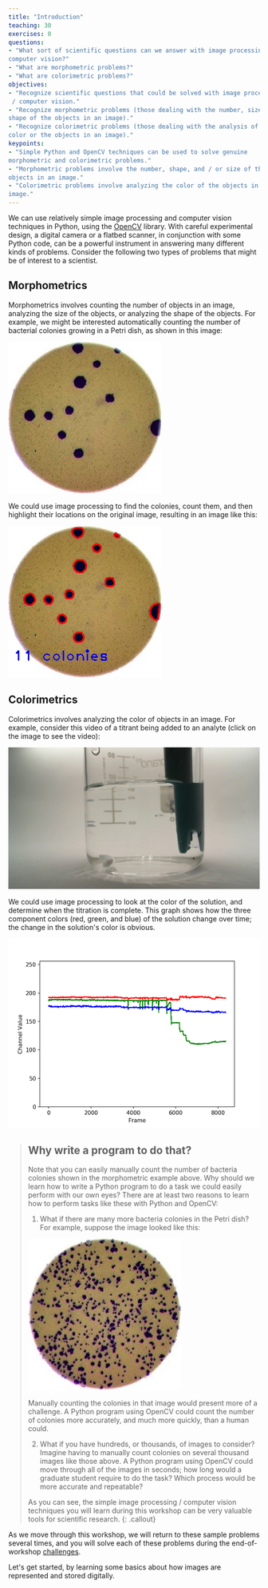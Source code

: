 ```yaml
---
title: "Introduction"
teaching: 30
exercises: 0
questions:
- "What sort of scientific questions can we answer with image processing / 
computer vision?"
- "What are morphometric problems?"
- "What are colorimetric problems?"
objectives:
- "Recognize scientific questions that could be solved with image processing
 / computer vision."
- "Recognize morphometric problems (those dealing with the number, size, or
shape of the objects in an image)."
- "Recognize colorimetric problems (those dealing with the analysis of the
color or the objects in an image)."
keypoints:
- "Simple Python and OpenCV techniques can be used to solve genuine 
morphometric and colorimetric problems."
- "Morphometric problems involve the number, shape, and / or size of the 
objects in an image."
- "Colorimetric problems involve analyzing the color of the objects in an 
image."
---
```


We can use relatively simple image processing and computer vision techniques in
Python, using the [OpenCV](https://docs.opencv.org/) library. With careful 
experimental design, a digital camera or a flatbed scanner, in conjunction with
some Python code, can be a powerful instrument in answering many different 
kinds of problems. Consider the following two types of problems that might be 
of interest to a scientist.

## Morphometrics

Morphometrics involves counting the number of objects in an 
image, analyzing the size of the objects, or analyzing the shape of the
objects. For example, we might be interested automatically counting the
number of bacterial colonies growing in a Petri dish, as shown in this
image:

![Bacteria colony](../fig/00-colonies01.jpg)

We could use image processing to find the colonies, count them, and 
then highlight their locations on the original image, resulting in an
image like this:

![Colonies counted](../fig/00-colony-contours.jpg)

## Colorimetrics

Colorimetrics involves analyzing the color of objects in an 
image. For example, consider this video of a titrant being added to an 
analyte (click on the image to see the video):

[![Titration video](../fig/00-titration.jpg)](https://youtu.be/NLSY5S8CABk?t=554)

We could use image processing to look at the color of the solution, and 
determine when the titration is complete. This graph shows how the three
component colors (red, green, and blue) of the solution change over time;
the change in the solution's color is obvious.

![Titration colors](../fig/00-colorimetric.png)

> ## Why write a program to do that?
> 
> Note that you can easily manually count the number of bacteria colonies shown
> in the morphometric example above. Why should we learn how to write a Python
> program to do a task we could easily perform with our own eyes? There are at
> least two reasons to learn how to perform tasks like these with Python and
> OpenCV:
> 
> 1. What if there are many more bacteria colonies in the Petri dish? For 
> 	example, suppose the image looked like this:
> 
> 	![Bacteria colony](../fig/00-colonies03.jpg)
> 
> 	Manually counting the colonies in that image would present more of a 
> 	challenge. A Python program using OpenCV could count the number of 
> 	colonies more accurately, and much more quickly, than a human could. 
> 
> 2. What if you have hundreds, or thousands, of images to consider? Imagine
> 	having to manually count colonies on several thousand images like 
> 	those above. A Python program using OpenCV could move through all of
> 	the images in seconds; how long would a graduate student require to do
> 	the task? Which process would be more accurate and repeatable? 
> 
> As you can see, the simple image processing / computer vision techniques you 
> will learn during this workshop can be very valuable tools for scientific 
> research. 
{: .callout}

As we move through this workshop, we will return to these sample problems 
several times, and you will solve each of these problems during the 
end-of-workshop [challenges]({{page.root}}/10-challenges/). 

Let's get started, by learning some basics about how images are represented and
stored digitally.
